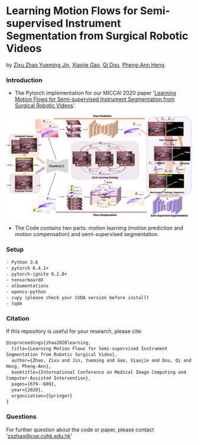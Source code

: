 # Learning Motion Flows for Semi-supervised Instrument Segmentation from Surgical Robotic Videos
by [Zixu Zhao](https://scholar.google.com.hk/citations?user=GSQY0CEAAAAJ&hl=zh-CN),[Yueming Jin](https://yuemingjin.github.io/), [Xiaojie Gao](https://www.researchgate.net/profile/Xiaojie_Gao3), [Qi Dou](http://www.cse.cuhk.edu.hk/~qdou/), [Pheng-Ann Heng](http://www.cse.cuhk.edu.hk/~pheng/). 

### Introduction
* The Pytorch implementation for our MICCAI 2020 paper '[Learning Motion Flows for Semi-supervised Instrument Segmentation from Surgical Robotic Videos](https://arxiv.org/pdf/2007.02501.pdf)'. 

<p align="center">
  <img src="figure/framework.png"  width="720"/>
</p>

* The Code contains two parts: motion learning (motion prediction and motion compensation) and semi-supervised segmentation.

### Setup
```
- Python 3.6
- pytorch 0.4.1+
- pytorch-ignite 0.2.0+
- tensorboardX
- albumentations
- opencv-python
- cupy (please check your CUDA version before install)
- tqdm
```

### Citation
If this repository is useful for your research, please cite:
```
@inproceedings{zhao2020learning,
  title={Learning Motion Flows for Semi-supervised Instrument Segmentation from Robotic Surgical Video},
  author={Zhao, Zixu and Jin, Yueming and Gao, Xiaojie and Dou, Qi and Heng, Pheng-Ann},
  booktitle={International Conference on Medical Image Computing and Computer-Assisted Intervention},
  pages={679--689},
  year={2020},
  organization={Springer}
}
```

### Questions

For further question about the code or paper, please contact 'zxzhao@cse.cuhk.edu.hk'
